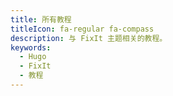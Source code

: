 ```yaml
---
title: 所有教程
titleIcon: fa-regular fa-compass
description: 与 FixIt 主题相关的教程。
keywords:
  - Hugo
  - FixIt
  - 教程
---
```

